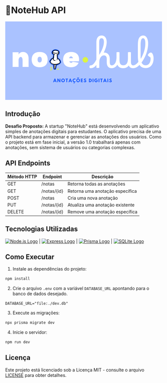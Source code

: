 # 📌NoteHub API
![NoteHub Logo](./assets/img/notehub-logo.png)

## Introdução
**Desafio Proposto:** A startup "NoteHub" está desenvolvendo um aplicativo simples de anotações digitais para estudantes. O aplicativo precisa de uma API backend para armazenar e gerenciar as anotações dos usuários. Como o projeto está em fase inicial, a versão 1.0 trabalhará apenas com anotações, sem sistema de usuários ou categorias complexas.

## API Endpoints
| Método HTTP | Endpoint         | Descrição                          |
|-------------|------------------|------------------------------------|
| GET         | /notas           | Retorna todas as anotações        |
| GET         | /notas/{id}      | Retorna uma anotação específica   |
| POST        | /notas           | Cria uma nova anotação            |
| PUT         | /notas/{id}      | Atualiza uma anotação existente   |
| DELETE      | /notas/{id}      | Remove uma anotação específica    |

## Tecnologias Utilizadas
[<img src="https://nodejs.org/static/images/logo.svg" alt="Node.js Logo" width="60px">](https://nodejs.org/) | [<img src="https://cdn.worldvectorlogo.com/logos/express-109.svg" alt="Express Logo" width="50px">](https://expressjs.com/) | [<img src="https://www.prisma.io/images/favicon-32x32.png" alt="Prisma Logo" width="30px">](https://www.prisma.io/)  |  [<img src="https://upload.wikimedia.org/wikipedia/commons/3/38/SQLite370.svg" alt="SQLite Logo" width="50px">](https://www.sqlite.org/)

## Como Executar
1. Instale as dependências do projeto:

```bash
npm install
```

2. Crie o arquivo `.env` com a variável `DATABASE_URL` apontando para o banco de dados desejado.

```
DATABASE_URL="file:./dev.db"
```

3. Execute as migrações:

```bash
npx prisma migrate dev
```

4. Inicie o servidor:

```bash
npm run dev
```

## Licença
Este projeto está licenciado sob a Licença MIT - consulte o arquivo [LICENSE](./LICENSE) para obter detalhes.
```
